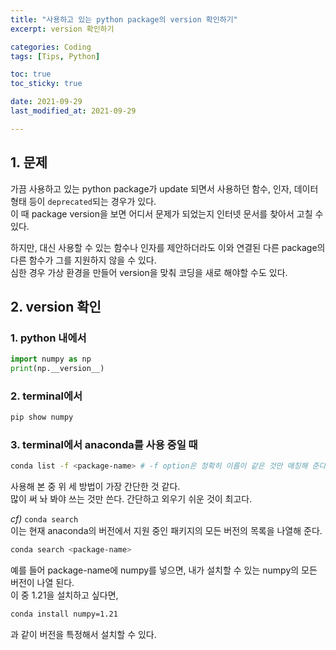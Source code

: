 ```yaml
---
title: "사용하고 있는 python package의 version 확인하기"
excerpt: version 확인하기

categories: Coding
tags: [Tips, Python]

toc: true
toc_sticky: true

date: 2021-09-29
last_modified_at: 2021-09-29

---
```


## 1. 문제

가끔 사용하고 있는 python package가 update 되면서 사용하던 함수, 인자, 데이터 형태 등이 `deprecated`되는 경우가 있다.  
이 때 package version을 보면 어디서 문제가 되었는지 인터넷 문서를 찾아서 고칠 수 있다.  
  
하지만, 대신 사용할 수 있는 함수나 인자를 제안하더라도 이와 연결된 다른 package의 다른 함수가 그를 지원하지 않을 수 있다.  
심한 경우 가상 환경을 만들어 version을 맞춰 코딩을 새로 해야할 수도 있다.  

## 2. version 확인

### 1. python 내에서

```python
import numpy as np
print(np.__version__)
```

### 2. terminal에서

```zsh
pip show numpy
```

### 3. terminal에서 anaconda를 사용 중일 때

```zsh
conda list -f <package-name> # -f option은 정확히 이름이 같은 것만 매칭해 준다.
```

사용해 본 중 위 세 방법이 가장 간단한 것 같다.  
많이 써 놔 봐야 쓰는 것만 쓴다. 간단하고 외우기 쉬운 것이 최고다.  

*cf)* `conda search`  
이는 현재 anaconda의 버전에서 지원 중인 패키지의 모든 버전의 목록을 나열해 준다.  

```zsh
conda search <package-name>
```

예를 들어 package-name에 numpy를 넣으면, 내가 설치할 수 있는 numpy의 모든 버전이 나열 된다.  
이 중 1.21을 설치하고 싶다면,  

```zsh
conda install numpy=1.21
```

과 같이 버전을 특정해서 설치할 수 있다.  
